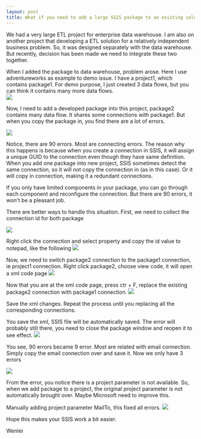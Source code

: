 ```yaml
---
layout: post
title: What if you need to add a large SSIS package to an existing solution 
---
```


We had a very large ETL project for enterprise data warehouse. I am also on another project that developing a ETL solution for a relatively independent business problem. So, it was designed separately with the data warehouse. But recently, decision has been made we need to integrate these two together. 

When I added the package to data warehouse, problem arose. Here I use adventureworks as example to demo issue. I have a project1, which contains package1. For demo purpose, I just created 3 data flows, but you can think it contains many more data flows.    
<img src="/images/blog11/package1.PNG" >

Now, I need to add a developed package into this project, package2 contains many data flow. It shares some connections with package1. But when you copy the package in, you find there are a lot of errors. 

<img src="/images/blog11/Error_list.PNG" >

Notice, there are 90 errors. Most are connecting errors. The reason why this happens is because when you create a connection in SSIS, it will assign a unique GUID to the connection even though they have same definition. When you add one package into new project, SSIS sometimes detect the same connection, so it will not copy the connection in (as in this case). Or it will copy in connection, making it a redundant connections. 

If you only have limited components in your package, you can go through each component and reconfigure the connection. But there are 90 errors, it won't be a pleasant job.

There are better ways to handle this situation. First, we need to collect the connection id for both package  

<img src="/images/blog11/FindAW_connection_id.PNG" >

Right click the connection and select property and copy the id value to notepad, like the following
<img src="/images/blog11/connectionID.PNG" >

Now, we need to switch package2 connection to the package1 connection, ie project1 connection.
Right click package2, choose view code, it will open a xml code page 
<img src="/images/blog11/view_code.PNG" >

Now that you are at the xml code page, press ctr + F, replace the existing package2 connection with package1 connection.
<img src="/images/blog11/replaceID.PNG" >

Save the xml changes. Repeat the process until you replacing all the corresponding connections.  

You save the xml, SSIS file will be automatically saved. The error will probably still there, you need to close the package window and reopen it to see effect. 
<img src="/images/blog11/afterfix1.PNG" >

You see, 90 errors became 9 error.  Most are related with email connection. Simply copy the email connection over and save it. 
Now we only have 3 errors

<img src="/images/blog11/afterfix2.PNG" >

From the error, you notice there is a project parameter is not available. So, when we add package to a project, the original project parameter is not automatically brought over.  Maybe Microsoft need to improve this.

Manually adding project parameter MailTo, this fixed all errors. 
<img src="/images/blog11/final.PNG" >

Hope this makes your SSIS work a bit easier.

Wenlei




















